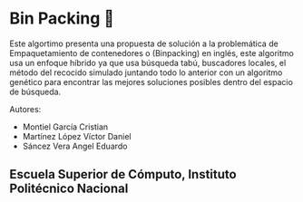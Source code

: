 # Bin Packing :tada:
Este algortimo presenta una propuesta de solución a la problemática de Empaquetamiento de contenedores o (Binpacking) en inglés, este algoritmo usa un enfoque híbrido ya que usa búsqueda tabú, buscadores locales, el método del recocido simulado juntando todo lo anterior con un algoritmo genético para encontrar las mejores soluciones posibles dentro del espacio de búsqueda.

Autores:
- Montiel García Cristian
- Martínez López Víctor Daniel
- Sáncez Vera Angel Eduardo

## Escuela Superior de Cómputo, Instituto Politécnico Nacional
